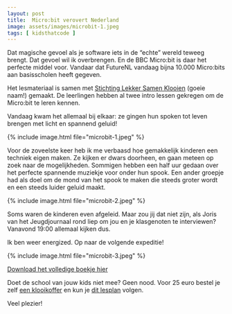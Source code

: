 ```yaml
---
layout: post
title:  Micro:bit verovert Nederland
image: assets/images/microbit-1.jpeg
tags: [ kidsthatcode ]
---
```


Dat magische gevoel als je software iets in de “echte” wereld teweeg brengt. Dat gevoel wil ik overbrengen. En de BBC Micro:bit is daar het perfecte middel voor. Vandaar dat FutureNL vandaag bijna 10.000 Micro:bits aan basisscholen heeft gegeven.

Het lesmateriaal is samen met [Stichting Lekker Samen Klooien](https://lekkersamenklooien.nl/) (goeie naam!) gemaakt. De leerlingen hebben al twee intro lessen gekregen om de Micro:bit te leren kennen.

Vandaag kwam het allemaal bij elkaar: ze gingen hun spoken tot leven brengen met licht en spannend geluid!

{% include image.html file="microbit-1.jpeg" %}

Voor de zoveelste keer heb ik me verbaasd hoe gemakkelijk kinderen een techniek eigen maken. Ze kijken er dwars doorheen, en gaan meteen op zoek naar de mogelijkheden. Sommigen hebben een half uur gedaan over het perfecte spannende muziekje voor onder hun spook. Een ander groepje had als doel om de mond van het spook te maken die steeds groter wordt en een steeds luider geluid maakt.

{% include image.html file="microbit-2.jpeg" %}

Soms waren de kinderen even afgeleid. Maar zou jij dat niet zijn, als Joris van het Jeugdjournaal rond liep om jou en je klasgenoten te interviewen? Vanavond 19:00 allemaal kijken dus.

Ik ben weer energized. Op naar de volgende expeditie!

{% include image.html file="microbit-3.jpeg" %}

[Download het volledige boekje hier](https://lekkersamenklooien.nl/wp-content/uploads/2017/10/Expeditie_Microbit_4okt_web.pdf)

Doet de school van jouw kids niet mee? Geen nood. Voor 25 euro bestel je zelf [een klooikoffer](https://www.conrad.nl/nl/klooikoffer-7-expeditie-microbit-vanaf-groep-6-leverbaar-vanaf-eind-oktober-048295.html) en kun je [dit lesplan](https://lessonup.io/app/view-plan/wB4bwgqzrBAwSLhKS) volgen.

Veel plezier!
